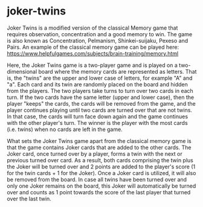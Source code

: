 # joker-twins
Joker Twins is a modified version of the classical Memory game that requires observation, concentration and a good memory to win. The game is also known as Concentration, Pelmanism, Shinkei-suijaku, Pexeso and Pairs. An example of the classical memory game can be played here:
https://www.helpfulgames.com/subjects/brain-training/memory.html

Here, the Joker Twins game is a two-player game and is played on a two-dimensional board where the memory cards are represented as letters. That is, the "twins" are the upper and lower case of letters, for example "A" and "a". Each card and its twin are randomly placed on the board and hidden from the players. The two players take turns to turn over two cards in each turn. If the two cards have the same letter (upper and lower case), then the player "keeps" the cards, the cards will be removed from the game, and the player continues playing until two cards are turned over that are not twins. In that case, the cards will turn face down again and the game continues with the other player's turn. The winner is the player with the most cards (i.e. twins) when no cards are left in the game.

What sets the Joker Twins game apart from the classical memory game is that the game contains Joker cards that are added to the other cards. The Joker card, once turned over by a player, forms a twin with the next or previous turned over card. As a result, both cards comprising the twin plus the Joker will be turned over and 2 points are added to the player's score (1 for the twin cards + 1 for the Joker). Once a Joker card is utilized, it will also be removed from the board. In case all twins have been turned over and only one Joker remains on the board, this Joker will automatically be turned over and counts as 1 point towards the score of the last player that turned over the last twin.
